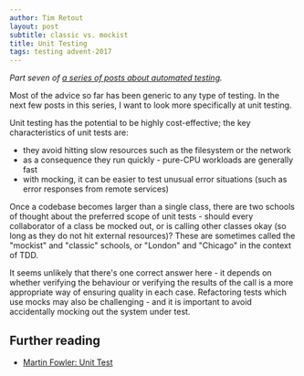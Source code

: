 ```yaml
---
author: Tim Retout
layout: post
subtitle: classic vs. mockist
title: Unit Testing
tags: testing advent-2017
---
```


*Part seven of [a series of posts about automated
 testing](http://tech-blog.cv-library.co.uk/tags/#advent-2017-ref).*

Most of the advice so far has been generic to any type of testing.  In
the next few posts in this series, I want to look more specifically at
unit testing.

Unit testing has the potential to be highly cost-effective; the key
characteristics of unit tests are:

- they avoid hitting slow resources such as the filesystem or the network
- as a consequence they run quickly - pure-CPU workloads are generally fast
- with mocking, it can be easier to test unusual error situations (such as error responses from remote services)

Once a codebase becomes larger than a single class, there are two
schools of thought about the preferred scope of unit tests - should
every collaborator of a class be mocked out, or is calling other
classes okay (so long as they do not hit external resources)?  These
are sometimes called the "mockist" and "classic" schools, or "London"
and "Chicago" in the context of TDD.

It seems unlikely that there's one correct answer here - it depends on
whether verifying the behaviour or verifying the results of the call
is a more appropriate way of ensuring quality in each case.
Refactoring tests which use mocks may also be challenging - and it is
important to avoid accidentally mocking out the system under test.

## Further reading

- [Martin Fowler: Unit Test](https://martinfowler.com/bliki/UnitTest.html)
